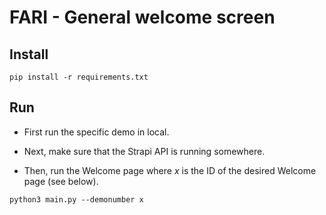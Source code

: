 # FARI - General welcome screen

## Install
```
pip install -r requirements.txt
```
## Run
- First run the specific demo in local.

- Next, make sure that the Strapi API is running somewhere.

- Then, run the Welcome page where *x* is the ID of the desired Welcome page (see below). 
```
python3 main.py --demonumber x 
```